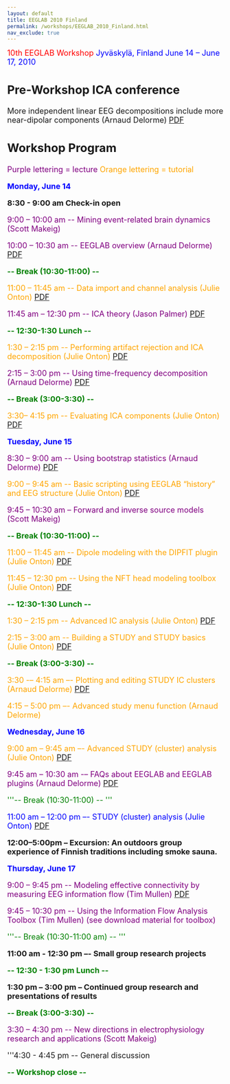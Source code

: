 ```yaml
---
layout: default
title: EEGLAB 2010 Finland
permalink: /workshops/EEGLAB_2010_Finland.html
nav_exclude: true
---
```


<font size =4><span style="color: red">10th EEGLAB Workshop</span>
<span style="color: blue">Jyväskylä, Finland
June 14 – June 17, 2010</span></span>


Pre-Workshop ICA conference
---------------------------

More independent linear EEG decompositions include more near-dipolar
components (Arnaud Delorme) [PDF](https://sccn.ucsd.edu/githubwiki/files/presentation_ica_delorme.pdf)

Workshop Program
----------------

<span style="color: purple">Purple lettering = lecture</span>
<span style="color: orange">Orange lettering = tutorial</span>

<span style="color:  blue">**Monday, June 14**</span>



**8:30 - 9:00 am Check-in open**

<span style="color: purple">9:00 – 10:00 am -- Mining event-related brain dynamics (Scott Makeig)</span>

<span style="color: purple">10:00 – 10:30 am -- EEGLAB overview (Arnaud Delorme) [PDF](https://sccn.ucsd.edu/githubwiki/files/lecture_overview_finland2010.pdf)</span>


<span style="color: green"> **-- Break (10:30-11:00) --**</span>

<span style="color: orange">11:00 – 11:45 am -- Data import and channel analysis (Julie Onton) [PDF](https://sccn.ucsd.edu/githubwiki/files/1_dataimport-chananalysis.pdf)</span>

<span style="color: purple">11:45 am – 12:30 pm -- ICA theory (Jason Palmer) [PDF](https://sccn.ucsd.edu/githubwiki/files/ica_theory_finland.pdf)</span>


<span style="color: green">**-- 12:30-1:30 Lunch --**</span>

<span style="color: orange">1:30 – 2:15 pm -- Performing artifact rejection and ICA decomposition (Julie Onton) [PDF](https://sccn.ucsd.edu/githubwiki/files/2_artrej_runningica.pdf
)</span>

<span style="color: purple">2:15 – 3:00 pm -- Using time-frequency decomposition (Arnaud Delorme) [PDF](https://sccn.ucsd.edu/githubwiki/files/lecture_timefreq_finland2010.pdf)</span>


<span style="color: green">**-- Break (3:00-3:30) --**</span>

<span style="color: orange">3:30– 4:15 pm -- Evaluating ICA components (Julie Onton) [PDF](https://sccn.ucsd.edu/githubwiki/files/3_evaluateics.pdf)</span>

<span style="color:  blue">**Tuesday, June 15**</span>



<span style="color: purple">8:30 – 9:00 am -- Using bootstrap statistics (Arnaud Delorme) [PDF](https://sccn.ucsd.edu/githubwiki/files/lecture_statistics_finland2010.pdf)</span>

<span style="color: orange">9:00 – 9:45 am -- Basic scripting using EEGLAB “history” and EEG structure (Julie Onton) [PDF](https://sccn.ucsd.edu/githubwiki/files/4_basic_scripting.pdf)</span>

<span style="color: purple">9:45 – 10:30 am – Forward and inverse source models (Scott Makeig)</span>



<span style="color: green">**-- Break (10:30-11:00) --**</span>



<span style="color: orange">11:00 – 11:45 am -- Dipole modeling with the DIPFIT plugin (Julie Onton) [PDF](https://sccn.ucsd.edu/githubwiki/files/5_dipolemodeling.pdf)</span>

<span style="color: orange">11:45 – 12:30 pm -- Using the NFT head modeling toolbox (Julie Onton) [PDF](https://sccn.ucsd.edu/githubwiki/files/5.5_nft_intro.pdf)</span>




<span style="color: green">**-- 12:30-1:30 Lunch --**</span>


<span style="color: orange">1:30 – 2:15 pm -- Advanced IC analysis (Julie Onton) [PDF](https://sccn.ucsd.edu/githubwiki/files/6_advancedicanalysis.pdf)</span>

<span style="color: orange">2:15 – 3:00 am -- Building a STUDY and STUDY basics (Julie Onton) [PDF](https://sccn.ucsd.edu/githubwiki/files/7_studyintro_build.pdf)</span>



<span style="color: green">**-- Break (3:00-3:30) --** </span>



<span style="color: orange">3:30 -– 4:15 am –- Plotting and editing STUDY IC clusters (Arnaud Delorme) [PDF](https://sccn.ucsd.edu/githubwiki/files/studygui_finland2010.pdf
) </span>

<span style="color: orange">4:15 – 5:00 pm –- Advanced study menu function (Arnaud Delorme)</span>

<span style="color:  blue">**Wednesday, June 16**</span>



<span style="color: orange">9:00 am – 9:45 am –- Advanced STUDY (cluster) analysis (Julie Onton) [PDF](https://sccn.ucsd.edu/githubwiki/files/8_studyanalysisi.pdf)</span>

<span style="color: purple"> 9:45 am – 10:30 am -– FAQs about EEGLAB and EEGLAB plugins (Arnaud Delorme) [PDF](https://sccn.ucsd.edu/githubwiki/files/eeglab_plugin_finland2010.pdf)</span>


<span style="color: green">'''-- Break (10:30-11:00) -- '''</span>

<span style="color: blue">11:00 am – 12:00 pm –- STUDY (cluster) analysis (Julie Onton) [PDF](https://sccn.ucsd.edu/githubwiki/files/9_studyanalysisii.pdf)</span>




**12:00–5:00pm – Excursion: An outdoors group experience of Finnish
traditions including smoke sauna.**

<span style="color:  blue">**Thursday, June 17**</span>



<span style="color: purple">9:00 – 9:45 pm -- Modeling effective connectivity by measuring EEG information flow (Tim Mullen) [PDF](https://sccn.ucsd.edu/githubwiki/files/jyvaskyla_talk.pdf)</span>

<span style="color: purple">9:45 – 10:30 pm -- Using the Information Flow Analysis Toolbox (Tim Mullen) (see download material for toolbox)</span>



<span style="color: green">'''-- Break (10:30-11:00 am) -- '''</span>

**11:00 am - 12:30 pm –- Small group research projects**

<span style="color: green">**-- 12:30 - 1:30 pm Lunch --**</span>

**1:30 pm – 3:00 pm – Continued group research and presentations of
results**

<span style="color: green">**-- Break (3:00-3:30) --** </span>

<span style="color: purple">3:30 – 4:30 pm -- New directions in electrophysiology research and applications (Scott Makeig)</span>

'''4:30 - 4:45 pm -- General discussion



<span style="color: green">**-- Workshop close --**</span>
